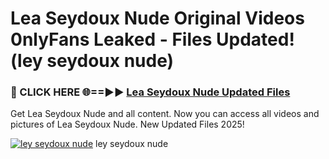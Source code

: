 # Lea Seydoux Nude Original Videos 0nlyFans Leaked - Files Updated! (ley seydoux nude)

<h3>🔴 CLICK HERE 🌐==►► <a href="https://tinyurl.com/2p9ay9w9" rel="nofollow">Lea Seydoux Nude Updated Files</a></h3>

Get Lea Seydoux Nude and all content. Now you can access all videos and pictures of Lea Seydoux Nude. New Updated Files 2025!

[![ley seydoux nude](https://i.imgur.com/KQgVmj3.gif)](https://tinyurl.com/2p9ay9w9)
ley seydoux nude
